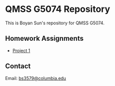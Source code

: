 # QMSS G5074 Repository

This is Boyan Sun's repository for QMSS G5074.

## Homework Assignments
- [Project 1](project01/)

## Contact
Email: bs3579@columbia.edu
